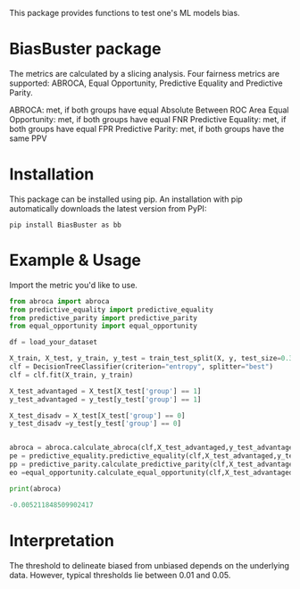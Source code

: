This package provides functions to test one's ML models bias.

# BiasBuster package
The metrics are calculated by a slicing analysis. Four fairness metrics are supported: ABROCA, Equal Opportunity, Predictive Equality and Predictive Parity.

ABROCA: met, if both groups have equal Absolute Between ROC Area
Equal Opportunity: met, if both groups have equal FNR
Predictive Equality: met, if both groups have equal FPR
Predictive Parity: met, if both groups have the same PPV

# Installation
This package can be installed using pip.
An installation with pip automatically downloads the latest version from PyPI:
```
pip install BiasBuster as bb
```

# Example & Usage

Import the metric you'd like to use.

```python
from abroca import abroca
from predictive_equality import predictive_equality
from predictive_parity import predictive_parity
from equal_opportunity import equal_opportunity

df = load_your_dataset

X_train, X_test, y_train, y_test = train_test_split(X, y, test_size=0.3)
clf = DecisionTreeClassifier(criterion="entropy", splitter="best")
clf = clf.fit(X_train, y_train)

X_test_advantaged = X_test[X_test['group'] == 1]
y_test_advantaged = y_test[y_test['group'] == 1]

X_test_disadv = X_test[X_test['group'] == 0]
y_test_disadv =y_test[y_test['group'] == 0]


abroca = abroca.calculate_abroca(clf,X_test_advantaged,y_test_advantaged, X_test_disadv, y_test_disadv)
pe = predictive_equality.predictive_equality(clf,X_test_advantaged,y_test_advantaged, X_test_disadv, y_test_disadv)
pp = predictive_parity.calculate_predictive_parity(clf,X_test_advantaged,y_test_advantaged, X_test_disadv, y_test_disadv)
eo =equal_opportunity.calculate_equal_opportunity(clf,X_test_advantaged,y_test_advantaged, X_test_disadv, y_test_disadv)

print(abroca)

-0.005211848509902417

```

# Interpretation

The threshold to delineate biased from unbiased depends on the underlying data.
However, typical thresholds lie between 0.01 and 0.05.
